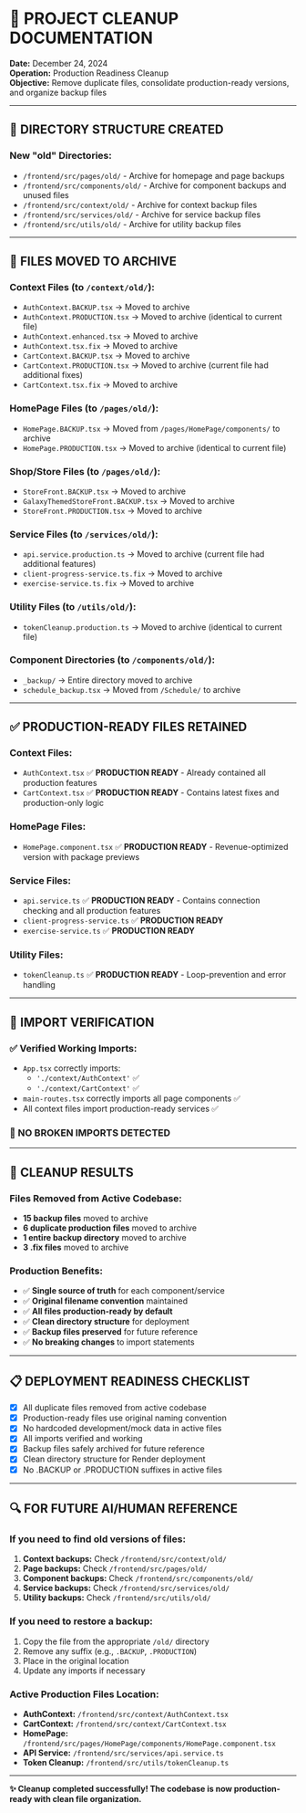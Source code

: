 # 🧹 PROJECT CLEANUP DOCUMENTATION

**Date:** December 24, 2024  
**Operation:** Production Readiness Cleanup  
**Objective:** Remove duplicate files, consolidate production-ready versions, and organize backup files

---

## 📁 DIRECTORY STRUCTURE CREATED

### New "old" Directories:
- `/frontend/src/pages/old/` - Archive for homepage and page backups
- `/frontend/src/components/old/` - Archive for component backups and unused files
- `/frontend/src/context/old/` - Archive for context backup files
- `/frontend/src/services/old/` - Archive for service backup files
- `/frontend/src/utils/old/` - Archive for utility backup files

---

## 🔄 FILES MOVED TO ARCHIVE

### Context Files (to `/context/old/`):
- `AuthContext.BACKUP.tsx` → Moved to archive
- `AuthContext.PRODUCTION.tsx` → Moved to archive (identical to current file)
- `AuthContext.enhanced.tsx` → Moved to archive
- `AuthContext.tsx.fix` → Moved to archive
- `CartContext.BACKUP.tsx` → Moved to archive
- `CartContext.PRODUCTION.tsx` → Moved to archive (current file had additional fixes)
- `CartContext.tsx.fix` → Moved to archive

### HomePage Files (to `/pages/old/`):
- `HomePage.BACKUP.tsx` → Moved from `/pages/HomePage/components/` to archive
- `HomePage.PRODUCTION.tsx` → Moved to archive (identical to current file)

### Shop/Store Files (to `/pages/old/`):
- `StoreFront.BACKUP.tsx` → Moved to archive
- `GalaxyThemedStoreFront.BACKUP.tsx` → Moved to archive  
- `StoreFront.PRODUCTION.tsx` → Moved to archive

### Service Files (to `/services/old/`):
- `api.service.production.ts` → Moved to archive (current file had additional features)
- `client-progress-service.ts.fix` → Moved to archive
- `exercise-service.ts.fix` → Moved to archive

### Utility Files (to `/utils/old/`):
- `tokenCleanup.production.ts` → Moved to archive (identical to current file)

### Component Directories (to `/components/old/`):
- `_backup/` → Entire directory moved to archive
- `schedule_backup.tsx` → Moved from `/Schedule/` to archive

---

## ✅ PRODUCTION-READY FILES RETAINED

### Context Files:
- `AuthContext.tsx` ✅ **PRODUCTION READY** - Already contained all production features
- `CartContext.tsx` ✅ **PRODUCTION READY** - Contains latest fixes and production-only logic

### HomePage Files:
- `HomePage.component.tsx` ✅ **PRODUCTION READY** - Revenue-optimized version with package previews

### Service Files:
- `api.service.ts` ✅ **PRODUCTION READY** - Contains connection checking and all production features
- `client-progress-service.ts` ✅ **PRODUCTION READY**
- `exercise-service.ts` ✅ **PRODUCTION READY**

### Utility Files:
- `tokenCleanup.ts` ✅ **PRODUCTION READY** - Loop-prevention and error handling

---

## 🔗 IMPORT VERIFICATION

### ✅ Verified Working Imports:
- `App.tsx` correctly imports:
  - `'./context/AuthContext'` ✅
  - `'./context/CartContext'` ✅
- `main-routes.tsx` correctly imports all page components ✅
- All context files import production-ready services ✅

### 🚨 NO BROKEN IMPORTS DETECTED

---

## 🎯 CLEANUP RESULTS

### Files Removed from Active Codebase:
- **15 backup files** moved to archive
- **6 duplicate production files** moved to archive  
- **1 entire backup directory** moved to archive
- **3 .fix files** moved to archive

### Production Benefits:
- ✅ **Single source of truth** for each component/service
- ✅ **Original filename convention** maintained
- ✅ **All files production-ready by default**
- ✅ **Clean directory structure** for deployment
- ✅ **Backup files preserved** for future reference
- ✅ **No breaking changes** to import statements

---

## 📋 DEPLOYMENT READINESS CHECKLIST

- [x] All duplicate files removed from active codebase
- [x] Production-ready files use original naming convention
- [x] No hardcoded development/mock data in active files
- [x] All imports verified and working
- [x] Backup files safely archived for future reference
- [x] Clean directory structure for Render deployment
- [x] No .BACKUP or .PRODUCTION suffixes in active files

---

## 🔍 FOR FUTURE AI/HUMAN REFERENCE

### If you need to find old versions of files:
1. **Context backups:** Check `/frontend/src/context/old/`
2. **Page backups:** Check `/frontend/src/pages/old/`
3. **Component backups:** Check `/frontend/src/components/old/`
4. **Service backups:** Check `/frontend/src/services/old/`
5. **Utility backups:** Check `/frontend/src/utils/old/`

### If you need to restore a backup:
1. Copy the file from the appropriate `/old/` directory
2. Remove any suffix (e.g., `.BACKUP`, `.PRODUCTION`)
3. Place in the original location
4. Update any imports if necessary

### Active Production Files Location:
- **AuthContext:** `/frontend/src/context/AuthContext.tsx`
- **CartContext:** `/frontend/src/context/CartContext.tsx`
- **HomePage:** `/frontend/src/pages/HomePage/components/HomePage.component.tsx`
- **API Service:** `/frontend/src/services/api.service.ts`
- **Token Cleanup:** `/frontend/src/utils/tokenCleanup.ts`

---

**✨ Cleanup completed successfully! The codebase is now production-ready with clean file organization.**